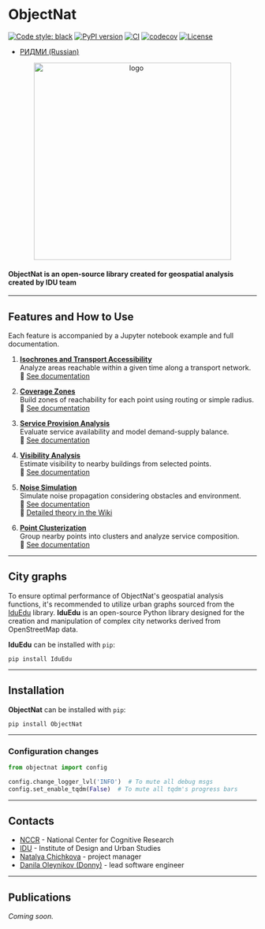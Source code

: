 # ObjectNat

[![Code style: black](https://img.shields.io/badge/code%20style-black-000000.svg)](https://github.com/psf/black)
[![PyPI version](https://img.shields.io/pypi/v/objectnat.svg)](https://pypi.org/project/objectnat/)
[![CI](https://github.com/DDonnyy/ObjectNat/actions/workflows/ci_pipeline.yml/badge.svg)](https://github.com/DDonnyy/ObjecNat/actions/workflows/ci_pipeline.yml)
[![codecov](https://codecov.io/gh/DDonnyy/ObjectNat/graph/badge.svg?token=K6JFSJ02GU)](https://codecov.io/gh/DDonnyy/ObjectNat)
[![License](https://img.shields.io/badge/license-BSD--3--Clause-blue.svg)](https://opensource.org/licenses/MIT)

- [РИДМИ (Russian)](README_ru.md)
<p align="center">
<img src="https://github.com/user-attachments/assets/ed0f226e-1728-4659-9e21-b4d499e703cd" alt="logo" width="400">
</p>

#### **ObjectNat** is an open-source library created for geospatial analysis created by **IDU team**

---

## Features and How to Use

Each feature is accompanied by a Jupyter notebook example and full documentation.

1. **[Isochrones and Transport Accessibility](./examples/isochrone_generator.ipynb)**  
   Analyze areas reachable within a given time along a transport network.  
   📄 [See documentation](https://iduclub.github.io/ObjectNat/latest/usage/isochrones.html)

2. **[Coverage Zones](./examples/coverage_zones.ipynb)**  
   Build zones of reachability for each point using routing or simple radius.  
   📄 [See documentation](https://iduclub.github.io/ObjectNat/latest/usage/coverage.html)

3. **[Service Provision Analysis](./examples/calculate_provision.ipynb)**  
   Evaluate service availability and model demand-supply balance.  
   📄 [See documentation](https://iduclub.github.io/ObjectNat/latest/usage/provision.html)

4. **[Visibility Analysis](./examples/visibility_analysis.ipynb)**  
   Estimate visibility to nearby buildings from selected points.  
   📄 [See documentation](https://iduclub.github.io/ObjectNat/latest/usage/visibility.html)

5. **[Noise Simulation](./examples/noise_simulation.ipynb)**  
   Simulate noise propagation considering obstacles and environment.  
   📄 [See documentation](https://iduclub.github.io/ObjectNat/latest/usage/noise.html)  
   🔗 [Detailed theory in the Wiki](https://github.com/DDonnyy/ObjectNat/wiki/Noise-simulation)

6. **[Point Clusterization](./examples/point_clusterization.ipynb)**  
   Group nearby points into clusters and analyze service composition.  
   📄 [See documentation](https://iduclub.github.io/ObjectNat/latest/usage/clustering.html)

---

## City graphs

To ensure optimal performance of ObjectNat's geospatial analysis functions, it's recommended to utilize urban graphs sourced from the [IduEdu](https://github.com/DDonnyy/IduEdu) library.
**IduEdu** is an open-source Python library designed for the creation and manipulation of complex city networks derived from OpenStreetMap data. 

**IduEdu** can be installed with ``pip``:
```
pip install IduEdu
```
---

## Installation

**ObjectNat** can be installed with ``pip``:

```
pip install ObjectNat
```

---

### Configuration changes

```python
from objectnat import config

config.change_logger_lvl('INFO')  # To mute all debug msgs
config.set_enable_tqdm(False)  # To mute all tqdm's progress bars
```

---

## Contacts

- [NCCR](https://actcognitive.org/) - National Center for Cognitive Research
- [IDU](https://idu.itmo.ru/) - Institute of Design and Urban Studies
- [Natalya Chichkova](https://t.me/nancy_nat) - project manager
- [Danila Oleynikov (Donny)](https://t.me/ddonny_dd) - lead software engineer

---

## Publications

_Coming soon._